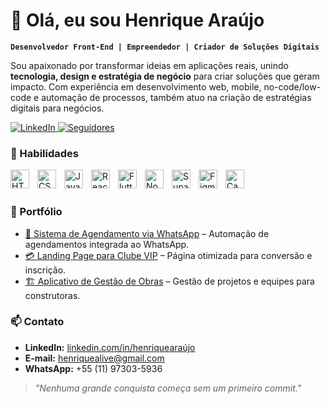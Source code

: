 # 👋 Olá, eu sou Henrique Araújo  

**`Desenvolvedor Front-End | Empreendedor | Criador de Soluções Digitais`**

Sou apaixonado por transformar ideias em aplicações reais, unindo **tecnologia, design e estratégia de negócio** para criar soluções que geram impacto. Com experiência em desenvolvimento web, mobile, no-code/low-code e automação de processos, também atuo na criação de estratégias digitais para negócios.

<p align="left">
    <a href="https://www.linkedin.com/in/henriqueara%C3%BAjo/">
        <img alt="LinkedIn" title="Conecte-se comigo no LinkedIn" src="https://custom-icon-badges.demolab.com/badge/-LinkedIn-blue?style=for-the-badge&logo=linkedin&logoColor=white"/>
    </a>
    <a href="https://github.com/henriquealive?tab=followers">
        <img alt="Seguidores" title="Me siga no GitHub" src="https://custom-icon-badges.demolab.com/github/followers/SeuUsuario?color=236ad3&labelColor=1155ba&style=for-the-badge&logo=github&label=Seguidores&logoColor=white"/>
    </a>
</p>

### 🚀 Habilidades

<img align="left" alt="HTML" title="HTML" width="30px" style="padding-right:10px" src="https://cdn.jsdelivr.net/gh/devicons/devicon/icons/html5/html5-original.svg"/>
<img align="left" alt="CSS" title="CSS" width="30px" style="padding-right:10px" src="https://cdn.jsdelivr.net/gh/devicons/devicon/icons/css3/css3-original.svg"/>
<img align="left" alt="JavaScript" title="JavaScript" width="30px" style="padding-right:10px" src="https://cdn.jsdelivr.net/gh/devicons/devicon/icons/javascript/javascript-original.svg"/>
<img align="left" alt="React" title="React" width="30px" style="padding-right:10px" src="https://cdn.jsdelivr.net/gh/devicons/devicon/icons/react/react-original.svg"/>
<img align="left" alt="Flutter" title="Flutter" width="30px" style="padding-right:10px" src="https://cdn.jsdelivr.net/gh/devicons/devicon/icons/flutter/flutter-original.svg"/>
<img align="left" alt="Node.js" title="Node.js" width="30px" style="padding-right:10px" src="https://cdn.jsdelivr.net/gh/devicons/devicon/icons/nodejs/nodejs-original.svg"/>
<img align="left" alt="Supabase" title="Supabase" width="30px" style="padding-right:10px" src="https://seeklogo.com/images/S/supabase-logo-DCC676FFE2-seeklogo.com.png"/>
<img align="left" alt="Figma" title="Figma" width="30px" style="padding-right:10px" src="https://cdn.jsdelivr.net/gh/devicons/devicon/icons/figma/figma-original.svg"/>
<img align="left" alt="Canva" title="Canva" width="30px" style="padding-right:10px" src="https://upload.wikimedia.org/wikipedia/commons/thumb/5/58/Canva_Logo.svg/1024px-Canva_Logo.svg.png"/>

<br/>
<br/>

### 📂 Portfólio

- [📅 Sistema de Agendamento via WhatsApp](https://horalinks.com) – Automação de agendamentos integrada ao WhatsApp.
- [💳 Landing Page para Clube VIP](https://clubkosmikitravel.club) – Página otimizada para conversão e inscrição.
- [🏗 Aplicativo de Gestão de Obras](https://obraflux.com) – Gestão de projetos e equipes para construtoras.

### 📫 Contato

- **LinkedIn:** [linkedin.com/in/henriquearaújo](https://www.linkedin.com/in/henriqueara%C3%BAjo/)
- **E-mail:** henriquealive@gmail.com
- **WhatsApp:** +55 (11) 97303-5936

> _"Nenhuma grande conquista começa sem um primeiro commit."_
